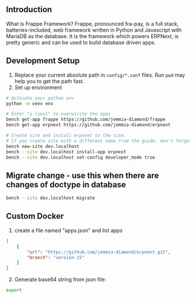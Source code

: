 ## Introduction
What is Frappe Framework? Frappe, pronounced fra-pay, is a full stack, batteries-included, web framework written in Python and Javascript with MariaDB as the database. It is the framework which powers ERPNext, is pretty generic and can be used to build database driven apps.

## Development Setup

1. Replace your current absolute path in `config/*.conf` files. Run `pwd` may help you to get the path fast.
2. Set up environment
```bash
# Activate your python env
python -m venv env

# Enter "y (yes)" to overwirite the apps
bench get-app frappe https://github.com/jemmia-diamond/frappe
bench get-app erpnext https://github.com/jemmia-diamond/erpnext

# Create site and install erpnext to the site.
# If you create site with a different name from the guide, don't forget to add it to the .gitignore file
bench new-site dev.localhost
bench --site dev.localhost install-app erpnext
bench --site dev.localhost set-config developer_mode true
```


## Migrate change - use this when there are changes of doctype in database

```bash
bench --site dev.localhost migrate
```


## Custom Docker

1. create a file named "apps.json" and list apps

```json
[
    {
        "url": "https://github.com/jemmia-diamond/erpnext.git",
        "branch": "version-15"
    }
]
```

2. Generate base64 string from json file:

```bash
export 
```

